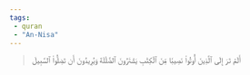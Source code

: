 ```yaml
---
tags: 
 - quran 
 - "An-Nisa"
---
```


> أَلَمۡ تَرَ إِلَى ٱلَّذِينَ أُوتُواْ نَصِيبٗا مِّنَ ٱلۡكِتَٰبِ يَشۡتَرُونَ ٱلضَّلَٰلَةَ وَيُرِيدُونَ أَن تَضِلُّواْ ٱلسَّبِيلَ
